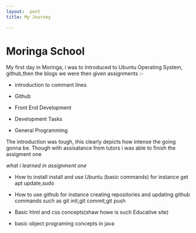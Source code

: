 ```yaml
---
layout:  post
title: My Journey

---
```

# Moringa School
  
My first day in Moringa, i was to Introduced to Ubuntu Operating System, github,then the blogs we were then given assignments :-

+ introduction to commant lines

+ Github

+ Front End Development

+ Development Tasks

+ General Programming

The introduction was tough, this clearly depicts how intense the going gonna be.
Though with assisatance from tutors i was able to finish the assigment one

*what i learned in assignment one*

+ How to install install and use Ubuntu (basic commands) for instance 
get apt update,sudo

+ How to use github for instance creating repositories and updating github commands such as git init,git commit,git push

+ Basic html and css concepts(shaw howe is such Educative site)

+ basic object programing concepts in java

 
